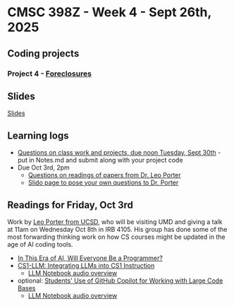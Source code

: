 # CMSC 398Z - Week 4 - Sept 26th, 2025

## Coding projects

### Project 4 - [Foreclosures](foreclosures)

## Slides

[Slides](slides.pdf)

## Learning logs

* [Questions on class work and projects, due noon
Tuesday, Sept 30th](foreclosures/Notes.md) - put in Notes.md
and submit along with your project code
* Due Oct 3rd, 2pm
  * [Questions on readings of papers from Dr. Leo Porter](https://forms.gle/bTTMcKffkMQDunAd8)
  * [Slido page to pose your own questions to Dr. Porter](https://app.sli.do/event/h5zZrF2iG2vsegJ5jCV34Q)

## Readings for Friday, Oct 3rd

Work by [Leo Porter from UCSD](https://leoporter.ucsd.edu), who will be visiting UMD and giving a talk at 11am on Wednesday Oct 8th in IRB 4105. His group has done some of the most forwarding thinking work on how CS courses might be updated in the age of AI coding tools.

* [In This Era of AI, Will Everyone Be a Programmer?](https://today.ucsd.edu/story/in-this-era-of-ai-will-everyone-be-a-programmer)
* [CS1-LLM: Integrating LLMs into CS1 Instruction](https://mcs.utm.utoronto.ca/~zingarod/iticse24_cs1llm.pdf)
  * [LLM Notebook audio overview](https://notebooklm.google.com/notebook/7597e193-0889-4dfd-8ba7-3c2369608ce9?artifactId=32ab9252-0020-4a29-8390-70f3998ff8ea)
* optional: [Students' Use of GitHub Copilot for Working with Large Code Bases](https://dl.acm.org/doi/10.1145/3641554.3701800)
  * [LLM Notebook audio overview](https://notebooklm.google.com/notebook/5deff162-c2e4-4c77-9cac-04fecf4b95c1?artifactId=f8563b23-12b5-4beb-9c3b-46f138a912e3)
